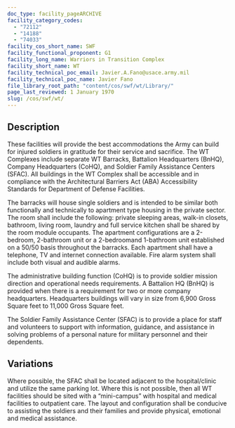 ```yaml
---
doc_type: facility_pageARCHIVE
facility_category_codes:
  - "72112"
  - "14188"
  - "74033"
facility_cos_short_name: SWF
facility_functional_proponent: G1
facility_long_name: Warriors in Transition Complex
facility_short_name: WT
facility_technical_poc_email: Javier.A.Fano@usace.army.mil
facility_technical_poc_name: Javier Fano
file_library_root_path: "content/cos/swf/wt/Library/"
page_last_reviewed: 1 January 1970
slug: /cos/swf/wt/
---
```


## Description

These facilities will provide the best accommodations the Army can build for injured soldiers in gratitude for their service and sacrifice. The WT Complexes include separate WT Barracks, Battalion Headquarters (BnHQ), Company Headquarters (CoHQ), and Soldier Family Assistance Centers (SFAC). All buildings in the WT Complex shall be accessible and in compliance with the Architectural Barriers Act (ABA) Accessibility Standards for Department of Defense Facilities.

The barracks will house single soldiers and is intended to be similar both functionally and technically to apartment type housing in the private sector. The room shall include the following: private sleeping areas, walk-in closets, bathroom, living room, laundry and full service kitchen shall be shared by the room module occupants. The apartment configurations are a 2-bedroom, 2-bathroom unit or a 2-bedroomand 1-bathroom unit established on a 50/50 basis throughout the barracks. Each apartment shall have a telephone, TV and internet connection available. Fire alarm system shall include both visual and audible alarms.

The administrative building function (CoHQ) is to provide soldier mission direction and operational needs requirements. A Battalion HQ (BnHQ) is provided when there is a requirement for two or more company headquarters. Headquarters buildings will vary in size from 6,900 Gross Square feet to 11,000 Gross Square feet.

The Soldier Family Assistance Center (SFAC) is to provide a place for staff and volunteers to support with information, guidance, and assistance in solving problems of a personal nature for military personnel and their dependents.

## Variations

Where possible, the SFAC shall be located adjacent to the hospital/clinic and utilize the same parking lot. Where this is not possible, then all WT facilities should be sited with a “mini-campus” with hospital and medical facilities to outpatient care. The layout and configuration shall be conducive to assisting the soldiers and their families and provide physical, emotional and medical assistance.

